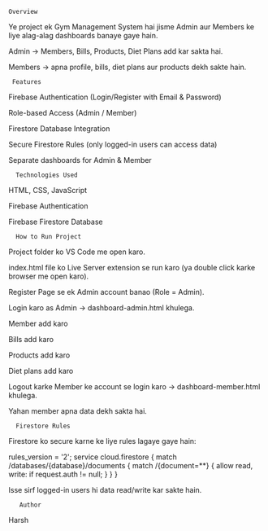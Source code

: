     Overview

Ye project ek Gym Management System hai jisme Admin aur Members ke liye alag-alag dashboards banaye gaye hain.

Admin → Members, Bills, Products, Diet Plans add kar sakta hai.

Members → apna profile, bills, diet plans aur products dekh sakte hain.

     Features

Firebase Authentication (Login/Register with Email & Password)

Role-based Access (Admin / Member)

Firestore Database Integration

Secure Firestore Rules (only logged-in users can access data)

Separate dashboards for Admin & Member

      Technologies Used

HTML, CSS, JavaScript

Firebase Authentication

Firebase Firestore Database

      How to Run Project

Project folder ko VS Code me open karo.

index.html file ko Live Server extension se run karo (ya double click karke browser me open karo).

Register Page se ek Admin account banao (Role = Admin).

Login karo as Admin → dashboard-admin.html khulega.

Member add karo

Bills add karo

Products add karo

Diet plans add karo

Logout karke Member ke account se login karo → dashboard-member.html khulega.

Yahan member apna data dekh sakta hai.

      Firestore Rules

Firestore ko secure karne ke liye rules lagaye gaye hain:

rules_version = '2'; service cloud.firestore { match /databases/{database}/documents { match /{document=**} { allow read, write: if request.auth != null; } } }

Isse sirf logged-in users hi data read/write kar sakte hain.

       Author

Harsh 
